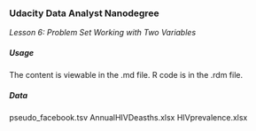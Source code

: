 ### Udacity Data Analyst Nanodegree
*Lesson 6: Problem Set Working with Two Variables*

##### Usage
The content is viewable in the .md file.
R code is in the .rdm file.

##### Data
pseudo_facebook.tsv
AnnualHIVDeasths.xlsx
HIVprevalence.xlsx
